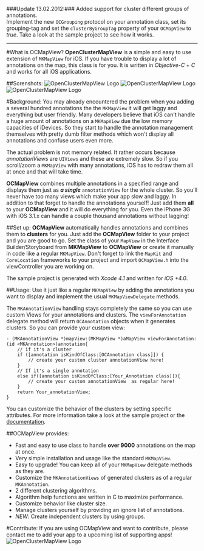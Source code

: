 ###Update 13.02.2012:###
Added support for cluster different groups of annotations.  
Implement the new `OCGrouping` protocol on your annotation class, set its grouping-tag and set the `clusterByGroupTag` property of your `OCMapView` to *true*. Take a look at the sample project to see how it works.
  

- - - -
  
#What is OCMapView?
**OpenClusterMapView** is a simple and easy to use extension of `MKMapView` for iOS.
If you have trouble to display a lot of annotations on the map, this class is for you.
It is written in *Objective-C* + *C* and works for all iOS applications.  

##Screnshots:
![OpenClusterMapView Logo](http://www.unet.univie.ac.at/~a0846794/OCMapView/open_cluster_mapview_off.png "OpenClusterMapView Turned off")
![OpenClusterMapView Logo](http://www.unet.univie.ac.at/~a0846794/OCMapView/open_cluster_mapview_on.png "OpenClusterMapView Turned on")
![OpenClusterMapView Logo](http://www.unet.univie.ac.at/~a0846794/OCMapView/open_cluster_mapview_groups.png "OpenClusterMapView grouped")    

#Background:
You may already encountered the problem when you adding a several hundred annotations the the `MKMapView` it will get laggy and everything but user friendly.
Many developers believe that iOS can't handle a huge amount of annotations on a `MKMapView` due the low memory capacities of iDevices. So they start to handle the annotation management themselves with pretty dumb filter methods which won't display all annotations and confuse users even more.  

The actual problem is not memory related. It rather occurs because *annotationViews* are `UIViews` and these are extremely slow. So if you scroll/zoom a `MKMapView` with many annotations, iOS has to redraw them all at once and that will take time.  

**OCMapView** combines multiple annotations in a specified range and displays them just as ***a single*** `annotationView` for the whole cluster. So you'll never have too many views which make your app slow and laggy. In addition to that forget to handle the annotations yourself! Just add them **all** to your **OCMapView** and it will do everything for you.
Even the iPhone 3G with iOS 3.1.x can handle a couple thousand annotations without lagging!

##Set up:
**OCMapView** automatically handles annotations and combines them to **clusters** for you. Just add the **OCMapView** folder to your project and you are good to go. Set the class of your `MapView` in the Interface Builder/Storyboard from **MKMapView** to **OCMapView** or create it manually in code like a regular `MKMapView`. Don't forget to link the `MapKit` and `CoreLocation` frameworks to your project and import `OCMapView.h` into the viewController you are working on.  

The sample project is generated with *Xcode 4.1* and written for *iOS +4.0*.

##Usage:
Use it just like a regular `MKMapView` by adding the annotations you want to display and implement the usual `MKMapViewDelegate` methods.  

The `MKAnnotationView` handling stays completely the same so you can use custom Views for your annotations and clusters. The `viewForAnnotation` delegate method will return `OCAnnotation` objects when it generates clusters. So you can provide your custom view:  


    - (MKAnnotationView *)mapView:(MKMapView *)aMapView viewForAnnotation:(id <MKAnnotation>)annotation{  
        // if it's a cluster  
        if ([annotation isKindOfClass:[OCAnnotation class]]) {  
            // create your custom cluster annotationView here!  
        }  
        // If it's a single annotation  
        else if([annotation isKindOfClass:[Your_Annotation class]]){  
            // create your custom annotationView  as regular here!  
        }  
        return Your_annotationView;  
    }

You can customize the behavior of the clusters by setting specific attributes. For more information take a look at the sample project or the [documentation](http://www.unet.univie.ac.at/~a0846794/OCMapView/ "OpenClusterMapView Documentation").

##OCMapView provides:
- Fast and easy to use class to handle **over 9000** annotations on the map at once.
- Very simple installation and usage like the standard `MKMapView`.
- Easy to upgrade! You can keep all of your `MKMapView` delegate methods as they are.
- Customize the `MKAnnotationViews` of generated clusters as of a regular `MKAnnotation`.
- 2 different clustering algorithms.
- Algorithm help functions are written in C to maximize performance.
- Customize behavior like cluster size.
- Manage clusters yourself by providing an ignore list of annotations.
- *NEW*: Create independent clusters by using groups.

#Contribute:
If you are using OCMapView and want to contribute, please contact me to add your app to a upcoming list of supporting apps!
![OpenClusterMapView Logo](http://www.unet.univie.ac.at/~a0846794/OCMapView/ocmapview_logo_small.png "OpenClusterMapView Logo")